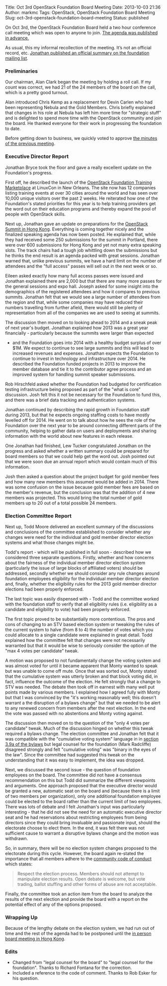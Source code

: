 Title: Oct 3rd OpenStack Foundation Board Meeting
Date: 2013-10-03 21:36
Author: markmc
Tags: OpenStack, OpenStack Foundation Board Meeting
Slug: oct-3rd-openstack-foundation-board-meeting
Status: published

On Oct 3rd, the OpenStack Foundation Board held a two hour conference
call meeting which was open to anyone to join. [The agenda was published
in
advance.](https://wiki.openstack.org/wiki/Governance/Foundation/3Oct2013BoardMeeting)

As usual, this my informal recollection of the meeting. It’s not an
official record, etc. [Jonathan published an official summary on the
foundation mailing
list](http://lists.openstack.org/pipermail/foundation/2013-October/001481.html).

### Preliminaries

Our chairman, Alan Clark began the meeting by holding a roll call. If my
count was correct, we had 21 of the 24 members of the board on the call,
which is a pretty good turnout.

Alan introduced Chris Kemp as a replacement for Devin Carlen who had
been representing Nebula and the Gold Members. Chris briefly explained
that changes in his role at Nebula has left him more time for "strategic
stuff" and is delighted to spend more time with the OpenStack community
and join the board. He thanked everyone for their work in progressing
the foundation to date.

Before getting down to business, we quickly voted to approve [the
minutes of the previous
meeting](https://wiki.openstack.org/wiki/Governance/Foundation/6Aug2013BoardMeeting).

### Executive Director Report

Jonathan Bryce took the floor and gave a really excellent update on the
Foundation's progress.

First off, he described the launch of the [OpenStack Foundation Training
Marketplace](http://www.openstack.org/marketplace/training/) at LinuxCon
in New Orleans. The site now has 12 companies listing training events at
over 30 cities around the world and has seen over 10,000 unique visitors
over the past 2 weeks. He reiterated how one of the Foundation's stated
priorities for this year is to help training providers get the word out
on their education programs and thereby expand the pool of people with
OpenStack skills.

Next up, Jonathan gave an update on preparations for the [OpenStack
Summit in Hong
Kong](http://www.openstack.org/summit/openstack-summit-hong-kong-2013/).
Everything is coming together nicely and the finalized speaking agenda
has now been posted. He explained that, while they had received some 250
submissions for the summit in Portland, there were over 600 submissions
for Hong Kong and yet not many extra speaking slots. The track chairs
had a tough job whittling down the submissions but he thinks the end
result is an agenda packed with great sessions. Jonathan warned that,
unlike previous summits, we have a hard limit on the number of attendees
and the "full access" passes will sell out in the next week or so.

Eileen asked exactly how many full access passes were issued and
Jonathan explained there are 2,000 but that there are many more passes
for the general sessions and expo hall. Joseph asked for some insight
into the demographics of the registered attendees and how it compares to
previous summits. Jonathan felt that we would see a large number of
attendees from the region and that, while some companies may have
reduced their numbers travelling from further afield, there would still
be plenty of representation from all of the companies we are used to
seeing at summits.

The discussion then moved on to looking ahead to 2014 and a sneak peak
of next year's budget. Jonathan explained how 2013 was a great year
financially - particularly because the summits were larger than expected
- and the Foundation goes into 2014 with a healthy budget surplus of
over \$1M. We expect to continue to see large summits and this will lead
to increased revenues and expenses. Jonathan expects the Foundation to
continue to invest in technology and infrastructure over 2014. He
described the Foundation funded projects in 2013 to improve the member
database and tie it to the contributor agree process and an improved
system for handling summit speaker submissions.

Rob Hirschfeld asked whether the Foundation had budgeted for
certification testing infrastructure being proposed as part of the "what
is core" discussion. Josh felt this it not be necessary for the
Foundation to fund this, and there was a brief data tracking and
authentication systems.

Jonathan continued by describing the rapid growth in Foundation staff
during 2013, but that he expects ongoing staffing costs to have mostly
levelled off for 2014. He went on to talk about how he sees the role of
the Foundation over the next year to be around connecting different
parts of the community, helping to gather data on users and deployments
and sharing information with the world about new features in each
release.

One Jonathan had finished, Lew Tucker congratulated Jonathan on the
progress and asked whether a written summary could be prepared for board
members so that we could help get the word out. Josh pointed out that we
were soon due an annual report which would contain much of this
information.

Josh then asked a question about the project budget for gold member fees
and how many new members this assumed would be added in 2014. There was
some confusion on the issue because gold member fees are based on the
member's revenue, but the conclusion was that the addition of 4 new
members was projected. This would bring the total number of gold members
up to 20 out of a total possible 24 members.

### Election Committee Report

Next up, Todd Moore delivered an excellent summary of the discussions
and conclusions of the committee established to consider whether any
changes were need for the individual and gold member director election
systems and what those changes might be.

Todd's report - which will be published in full soon - described how we
considered three separate questions. Firstly, whether and how concerns
about the fairness of the individual member director election system
(particularly the issue of large blocks of affiliated voters) should be
addressed, secondly whether we should consider any rule changes around
foundation employees eligibility for the individual member director
election and, finally, whether the eligibility rules for the 2013 gold
member director elections had been properly enforced.

The last topic was easily dispensed with - Todd and the committee worked
with the foundation staff to verify that all eligibility rules (i.e.
eligibility as a candidate and eligibility to vote) had been properly
enforced.

The first topic proved to be substantially more contentious. The pros
and cons of changing to an STV based election system or tweaking the
rules of the current system to halve (from 8 to 4) the number of votes
which you could allocate to a single candidate were explained in great
detail. Todd explained how the committee felt that changes were not
necessarily warranted but that it would be wise to seriously consider
the option of the "max 4 votes per candidate" tweak.

A motion was proposed to not fundamentally change the voting system and
was almost voted for until it became apparent that Monty wanted to speak
but was unable to come off mute. Once that was sorted out, Monty stated
that the cumulative system was utterly broken and that block voting did,
in fact, influence the outcome of the election. He felt strongly that a
change to STV was needed. The debate then took off in earnest with many
well put points made by various members. I explained how I agreed fully
with Monty but that I was convinced by the "it's working reasonably
well; this doesn't warrant a the disruption of a bylaws change" but that
we needed to be alert to any renewed concern from members after the next
election. In the end the vote was passed with no abstentions and Monty
voting against.

The discussion then moved on to the question of the "only 4 votes per
candidate" tweak. Much of the discussion hinged on whether this tweak
required a bylaws change. The election committee and Jonathan felt that
it was compatible with the "cumulative voting system" language in in
[section 3.9a of the
bylaws](https://wiki.openstack.org/wiki/Governance/Foundation/Bylaws#ARTICLE_III._MEMBERSHIP_MEETINGS)
but legal counsel for the foundation (Mark Radcliffe) disagreed strongly
and felt "cumulative voting" was "binary in the eyes of the law". Since
the committee had suggested this tweak on the understanding that it was
easy to implement, the idea was dropped.

Next, we discussed the second issue - the question of foundation
employees on the board. The committee did not have a consensus
recommendation on this but Todd did summarize the different viewpoints
and arguments. One approach proposed that the executive director would
be granted a new, automatic seat on the board and (because there is a
limit of two members per organization), only one additional foundation
employee could be elected to the board rather than the current limit of
two employees. There was lots of debate and I felt Jonathan's input was
particularly interesting - that he did not see the need for an automatic
executive director seat and he had reservations about restricting
employees from being directors since they could bring invaluable and
passionate input, should the electorate choose to elect them. In the
end, it was felt there was not sufficient cause to warrant a disruptive
bylaws change and the motion was withdrawn.

So, in summary, there will be no election system changes proposed to the
electorate during this cycle. However, the board again re-stated the
importance that all members adhere to the [community code of
conduct](http://www.openstack.org/legal/community-code-of-conduct/)
which states:

> Respect the election process. Members should not attempt to manipulate
> election results. Open debate is welcome, but vote trading, ballot
> stuffing and other forms of abuse are not acceptable.

Finally, the committee took an action item from the board to analyze the
results of the next election and provide the board with a report on the
potential effect of any of the options proposed.

### Wrapping Up

Because of the lengthy debate on the election system, we had run out of
time and the rest of the agenda had to be postponed until the [in person
board meeting in Hong
Kong](https://wiki.openstack.org/wiki/Governance/Foundation/4Nov2013BoardMeeting).

### Edits

-   Changed from "legal counsel for the board" to "legal counsel for
    the foundation". Thanks to Richard Fontana for the correction.
-   Included a reference to the code of comment. Thanks to Rob Esker for
    his question.

